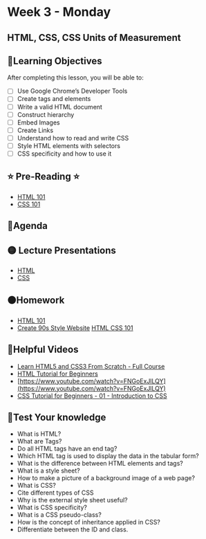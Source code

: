 # Week 3 - Monday

## HTML, CSS, CSS Units of Measurement

## 📍Learning Objectives
After completing this lesson, you will be able to:

- [ ] Use Google Chrome’s Developer Tools
- [ ] Create tags and elements
- [ ] Write a valid HTML document
- [ ] Construct hierarchy
- [ ] Embed Images
- [ ] Create Links
- [ ] Understand how to read and write CSS
- [ ] Style HTML elements with selectors
- [ ] CSS specificity and how to use it

## ⭐️ Pre-Reading ⭐️
- [HTML 101](https://digitalcrafts.instructure.com/courses/189/pages/reading-html-101?module_item_id=23110)
- [CSS 101](https://digitalcrafts.instructure.com/courses/189/pages/reading-css-101?module_item_id=23126)

## 📍Agenda

## 🟡 Lecture Presentations
- [HTML](https://dc-houston.herokuapp.com/HTMLCSS/HTML.html#1)
- [CSS](https://dc-houston.herokuapp.com/HTMLCSS/CSS.html#1)
<!-- - [CSS Measurement Units](https://app.schoology.com/page/1643095901) -->
<!-- - [HTML](https://dc-houston.herokuapp.com/p2/HTMLCSS/HTML.html#1)
- [CSS](https://dc-houston.herokuapp.com/p2/HTMLCSS/CSS.html#1)
- [CSS Measurement Units](https://app.schoology.com/page/1643095901) -->

<!-- ## 🟣Labs  -->

## 🟠Homework

- [HTML 101](https://digitalcrafts.instructure.com/courses/189/pages/html-101?module_item_id=23115)
- [Create 90s Style Website](https://digitalcrafts.instructure.com/courses/189/assignments/4601?module_item_id=23134)
[HTML CSS 101](./homework)

## 🔵Helpful Videos
- [Learn HTML5 and CSS3 From Scratch - Full Course](https://www.youtube.com/watch?v=mU6anWqZJcc)
- [HTML Tutorial for Beginners](https://www.youtube.com/watch?v=RjHflb-QgVc)
- [https://www.youtube.com/watch?v=FNGoExJlLQY](https://www.youtube.com/watch?v=FNGoExJlLQY)
- [CSS Tutorial for Beginners - 01 - Introduction to CSS](https://www.youtube.com/watch?v=qKoajPPWpmo)

<!-- ## ✔️Todo Checklist
- [ ] -->

<!-- ## 🔶Vocabulary -->

## 🔷Test Your knowledge
- What is HTML?
- What are Tags?
- Do all HTML tags have an end tag?
- Which HTML tag is used to display the data in the tabular form?
- What is the difference between HTML elements and tags?
- What is a style sheet?
- How to make a picture of a background image of a web page?
- What is CSS?
- Cite different types of CSS
- Why is the external style sheet useful?
- What is CSS specificity?
- What is a CSS pseudo-class?
- How is the concept of inheritance applied in CSS?
- Differentiate between the ID and class.
<!-- ## Resources 
- []() -->




